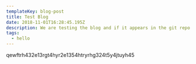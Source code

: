 ```yaml
---
templateKey: blog-post
title: Test Blog
date: 2018-11-01T16:28:45.195Z
description: We are testing the blog and if it appears in the git repo
tags:
  - hello
---
```

qewftrh432e13rgt4hyr2e1354htryrhg324t5y4jtuyh45
